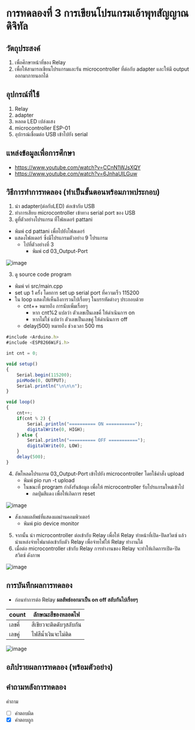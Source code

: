 # การทดลองที่ 3 การเขียนโปรแกรมเอ้าพุทสัญญาณดิจิทัล

## วัตถุประสงค์ 
1. เพื่อศึกษาหน้าที่ของ Relay
2. เพื่อให้สามารถเขียนโปรแกรมและรัน microcontroller ที่ต่อกับ adapter และให้มี output ออกมาภายนอกได้


## อุปกรณ์ที่ใช้ 
1. Relay
2. adapter
3. หลอด LED เปล่งแสง
4. microcontroller ESP-01
5. อุปกรณ์เชื่อมต่อ USB เข้าไปยัง serial



## แหล่งข้อมูลเพื่อการศึกษา
- https://www.youtube.com/watch?v=CCnN1WJsXQY
- https://www.youtube.com/watch?v=6JnhaUILGuw

## วิธีการทำการทดลอง (ทำเป็นขั้นตอนพร้อมภาพประกอบ)
1. นำ adapter(ต่อกับLED) ต่อเข้ากับ USB 
2. ทำการเสียบ microcontroller เข้าทาง serial port ของ USB 
3. ดูที่ตัวอย่างโปรแกรม ที่โฟลเดอร์ pattani
- พิมพ์ cd pattani เพื่อไปยังโฟลเดอร์
- แสดงโฟลเดอร์ ซึ่งมีโปรแกรมตัวอย่าง 9 โปรแกรม
  - ไปที่ตัวอย่างที่ 3
    - พิมพ์ cd 03_Output-Port
    
![image](https://user-images.githubusercontent.com/80879942/112137666-1e88bb80-8c03-11eb-866b-b516ad5036b6.jpg)

3. ดู source code program 
- พิมพ์ vi src/main.cpp
- set up 1 ครั้ง โดยการ set up serial port ที่ความเร็ว 115200
- ใน loop แสดงให้เห็นถึงการวนไปเรื่อยๆ ในบรรทัดต่างๆ ประกอบด้วย
  - cnt++ หมายถึง การนับเพิ่มเรื่อยๆ 
    - หาก cnt%2 แปลว่า ตัวเลขเป็นเลขคี่ ให้ดำเนินการ on
    - หากไม่ใช่ แปลว่า ตัวเลขเป็นเลขคู่ ให้ดำเนินการ off
  - delay(500) หมายถึง ช่วงเวลา 500 ms 
 
```javascript
#include <Arduino.h>
#include <ESP8266WiFi.h>

int cnt = 0;

void setup()
{
	Serial.begin(115200);
	pinMode(0, OUTPUT);
	Serial.println("\n\n\n");
}

void loop()
{
	cnt++;
	if(cnt % 2) {
		Serial.println("========== ON ===========");
		digitalWrite(0, HIGH);
	} else {
		Serial.println("========== OFF ===========");
		digitalWrite(0, LOW);
	}
	delay(500);
}
```

4. อัพโหลดโปรแกรม 03_Output-Port เข้าไปยัง microcontroller โดยใช้คำสั่ง upload
   - พิมพ์ pio run -t upload
   - ในขณะที่ program กำลังรันข้อมูล เพื่อให้ microcontroller รับโปรแกรมใหม่เข้าไป
     - กดปุ่มสีแดง เพื่อให้เกิดการ reset
     
![image](https://user-images.githubusercontent.com/80879942/112140260-5e9d6d80-8c06-11eb-9a5d-70b1e3322553.jpg)

 
   - สังเกตผลลัพธ์ที่แสดงผลผ่านคอมพิวเตอร์
     - พิมพ์ pio device monitor

5. จากนั้น นำ microcontroller ต่อเข้ากับ Relay เพื่อให้ Relay ทำหน้าที่เปิด-ปิดสวิตซ์ แล้วนำแหล่งจ่ายไฟมาต่อเข้ากับตัว Relay เพื่อจ่ายไฟให้ Relay ทำงานได้
6. เมื่อต่อ microcontroller เข้ากับ Relay การทำงานของ Relay จะทำให้เกิดการเปิด-ปิด สวิตซ์ ดังภาพ
   
![image](https://user-images.githubusercontent.com/80879942/112144123-5eec3780-8c0b-11eb-94d0-840e7917e15a.jpg)

## การบันทึกผลการทดลอง 
- ก่อนทำการต่อ Relay
**ผลลัพธ์ออกมาเป็น on off สลับกันไปเรื่อยๆ**

count | ลักษณะสีของหลอดไฟ
------------ | -------------
เลขคี่ | สีเขียวจะติดดับๆสลับกัน
เลขคู่ | ไฟสีน้ำเงินจะไม่ติด
 
![image](https://user-images.githubusercontent.com/80879942/112142078-ba68f600-8c08-11eb-97b0-456029f00641.jpg)
   


## อภิปรายผลการทดลอง (พร้อมตัวอย่าง)

## คำถามหลังการทดลอง
คำถาม
- [ ] คำตอบผิด
- [x] คำตอบถูก
